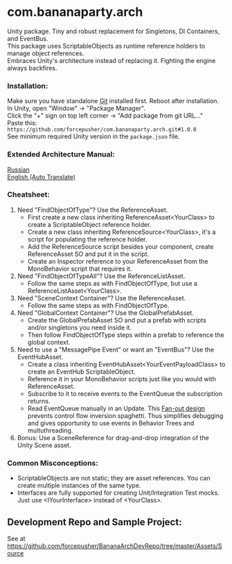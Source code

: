 # com.bananaparty.arch  
  
Unity package. Tiny and robust replacement for Singletons, DI Containers, and EventBus.  
This package uses ScriptableObjects as runtime reference holders to manage object references.  
Embraces Unity's architecture instead of replacing it. Fighting the engine always backfires.  
  
### Installation:  
Make sure you have standalone [Git](https://git-scm.com/downloads) installed first. Reboot after installation.  
In Unity, open "Window" -> "Package Manager".  
Click the "+" sign on top left corner -> "Add package from git URL..."  
Paste this: `https://github.com/forcepusher/com.bananaparty.arch.git#1.0.0`  
See minimum required Unity version in the `package.json` file.  
  
### Extended Architecture Manual:  
[Russian](https://github.com/forcepusher/Obsidian/blob/master/Arch/com.bananaparty.arch.docs.ru.md)  
[English (Auto Translate)](https://github-com.translate.goog/forcepusher/Obsidian/blob/master/Arch/com.bananaparty.arch.docs.ru.md?_x_tr_sl=ru&_x_tr_tl=en&_x_tr_hl=en&_x_tr_pto=wapp)  
  
### Cheatsheet:  
1. Need "FindObjectOfType"? Use the ReferenceAsset.  
	- First create a new class inheriting ReferenceAsset\<YourClass\> to create a ScriptableObject reference holder.  
	- Create a new class inheriting ReferenceSource\<YourClass\>, it's a script for populating the reference holder.  
	- Add the ReferenceSource script besides your component, create ReferenceAsset SO and put it in the script.  
	- Create an Inspector reference to your ReferenceAsset from the MonoBehavior script that requires it.  
2. Need "FindObjectOfTypeAll"? Use the ReferenceListAsset.  
	- Follow the same steps as with FindObjectOfType, but use a ReferenceListAsset\<YourClass\>.  
3. Need "SceneContext Container"? Use the ReferenceAsset.  
	- Follow the same steps as with FindObjectOfType.  
4. Need "GlobalContext Container"? Use the GlobalPrefabAsset.  
    - Create the GlobalPrefabAsset SO and put a prefab with scripts and/or singletons you need inside it.  
	- Then follow FindObjectOfType steps within a prefab to reference the global context.  
5. Need to use a "MessagePipe Event" or want an "EventBus"? Use the EventHubAsset.  
	- Create a class inheriting EventHubAsset\<YourEventPayloadClass\> to create an EventHub ScriptableObject.  
	- Reference it in your MonoBehavior scripts just like you would with ReferenceAsset.  
	- Subscribe to it to receive events to the EventQueue the subscription returns.  
	- Read EventQueue manually in an Update. This [Fan-out design](https://en.wikipedia.org/wiki/Fan-out_(software)) prevents control flow inversion spaghetti. Thus simplifies debugging and gives opportunity to use events in Behavior Trees and multuthreading.  
6. Bonus: Use a SceneReference for drag-and-drop integration of the Unity Scene asset.  
  
### Common Misconceptions:  
- ScriptableObjects are not static; they are asset references. You can create multiple instances of the same type.  
- Interfaces are fully supported for creating Unit/Integration Test mocks. Just use \<IYourInterface\> instead of \<YourClass\>.
  
## Development Repo and Sample Project:  
See at https://github.com/forcepusher/BananaArchDevRepo/tree/master/Assets/Source
